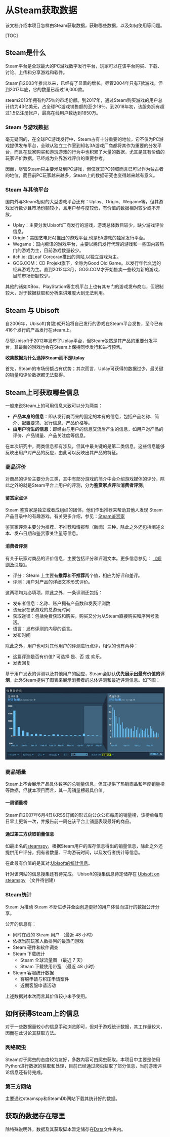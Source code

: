 # 从Steam获取数据

该文档介绍本项目怎样由Steam获取数据，获取哪些数据，以及如何使用等问题。



[TOC]




## Steam是什么

Steam平台是全球最大的PC游戏数字发行平台，玩家可以在该平台购买、下载、讨论、上传和分享游戏和软件。

Steam自2003年推出以来，已经有了显着的增长。尽管2004年只有7款游戏，但到2017年底，它的数量已超过18,000款。

steam2013年拥有约75％的市场份额。到2017年，通过Steam购买游戏的用户总计约为43亿美元，占全球PC游戏销售额的至少18％。到2018年初，该服务拥有超过1.5亿注册帐户，最高在线用户数达到1850万。

### Steam 与游戏数据

毫无疑问的，在全球PC游戏发行中，Steam占有十分重要的地位，它不仅为PC游戏提供发布平台，全球从独立工作室到知名3A游戏厂商都将其作为重要的分发平台，而且在玩家购买和游玩游戏的行为中也积累了大量的数据，尤其是其有价值的玩家评价数据，已经成为业界游戏评价的重要参考。

因而，尽管Steam只主要涉及到PC游戏，但仅就其PC领域而言已可以作为独占者的地位，而目前PC玩家越来越多，Steam上的数据研究也变得越来越有意义。

### Steam 与其他平台

国内外与Steam相似的大型游戏平台还有：Uplay、Origin、Wegame等，但其游戏发行数少且市场份额较小，且用户参与度较低，有价值的数据相对较少或不开放。
- Uplay：主要分发Ubisoft厂商发行的游戏，游戏总体数目较少，缺少游戏评价信息。
- Origin：美国艺电(EA)推出的游戏平台,也是EA游戏的独家发行平台。
- Wegame：国内腾讯的游戏平台，主要以腾讯发行代理的游戏和一些国内较热门的游戏为主，目前游戏数量较少。
- itch.io: 由Leaf Corcoran推出的网站,以独立游戏为主。
- GOG.COM：CD Projekt旗下，全称为Good Old Game。以发行年代久远的经典游戏为主。直到2012年3月，GOG.COM才开始售卖一些较为新的游戏，目前市场份额较少。

其他的诸如XBox、PlayStation等主机平台上也有其专门的游戏发布商店，但限制较大，对于数据获取和分析来讲难度大到无法利用。


## Steam 与 Ubisoft

自2006年，Ubisoft(育碧)就开始将自己发行的游戏在Steam平台发售，至今已有416个发行的产品发行在steam上。

尽管Ubisoft于2012年发布了Uplay平台，但Steam依然是其产品的重要分发平台，其最新的游戏也会在Steam上保持同步发行和进行预售。

**收集数据为什么选择Steam而不是Uplay**

首先，Steam的市场份额占有优势；其次而言，Uplay可获得的数据过少，最关键的销量和评价数据都无法获得。

## Steam上可获取哪些信息

一般来说Steam上的可用信息大致可以分为两类：
- **产品本身的信息**：即从发行商而来的固定的本有的信息，包括产品名称、简介、配置要求、发行信息、产品价格等。
- **由用户衍生的信息**：即经由与用户的信息交流后产生的信息，如用户对产品的评价、产品销量、产品关注度等信息。

在本次研究中，两类信息都有涉及，但其中最关键的是第二类信息，这些信息能够反映出用户对产品的反应，由此可以反映出其产品的特征。

### 商品评价

对商品的评价主要分为三类，其中有部分游戏的简介中会介绍游戏媒体的评分，除此之外的就是Steam平台上用户的评测，分为**鉴赏家点评**和**消费者评测**。

#### 鉴赏家点评

Steam 鉴赏家是独立或者成组织的团体，他们作出推荐来帮助其他人发现 Steam 产品目录中的有趣游戏。有关更多介绍，参见：[Steam鉴赏家](https://store.steampowered.com/about/curators/)

鉴赏家评测主要分为推荐、不推荐和情报型（新闻）三种。除此之外还包括阐述文本、发布日期和鉴赏家关注量等信息。

#### 消费者评测

有关于玩家对商品的评价信息，主要包括评分和评测文本。更多信息参见： [《规则及引导》](https://support.steampowered.com/kb_article.php?ref=4045-USHJ-3810)。

- 评分：Steam 上主要有**推荐**和**不推荐**两个值，相应为好评和差评。
- 评测：用户对产品的详细文本形式评价。

这两项均为必填项，除此之外，一条评测还包括：
- 发布者信息：名称、账户拥有产品数和发表评测数
- 该玩家在该游戏的总游玩时间
- 获取途径：包括免费获取和购买，购买又分为从Steam直接购买和序列号激活。
- 语言：发布评测的内容的语言。
- 发布时间

除此之外，用户也可对其他用户的评测进行点评，相似的也有两种：
- 这篇评测是否有价值? 可选择 是、否 或 欢乐。
- 发表回复

基于用户发表的评测以及其他用户的回应，Steam会默认**优先展示出最有价值的评测**，此外Steam提供了图表来展示消费者的总体评测和最近评测信息。如下图：

![image](/src/SteamCustomeReview.JPG)

### 商品销量

Steam上不会展示产品具体数字的总销量信息，但其提供了热销商品和年度销量榜等数据，但就本项目而言，其一周销量榜最具价值。

#### 一周销量榜

Steam自2007年6月4日以RSS订阅的形式向公众公布每周的销量榜，该榜单每周日早上更新一次，并报告前一周在该平台上销量表现最好的商品。

#### 通过第三方获取销量信息

如最出名的[steamspy](http://steamspy.com/)，根据Steam用户的库存信息得出的销量信息，除此之外还提供用户评分，拥有者数量、平均游玩时间，以及发行者统计等信息。

在此最有价值的是其对:[Ubisoft的统计信息](http://steamspy.com/dev/Ubisoft)。

针对该网站的信息搜集还有待完成。
Ubisoft的搜集信息待定储存在 [Ubisoft on steamspy](./Ubisoftonsteamspy) （文件待创建）

### Steam统计

Steam 为推动 Steam 不断进步并全面创造更好的用户体验而进行的数据公开分享。

公开的信息有：
- 同时在线的 Steam 用户 （最近 48 小时）
- 依据当前玩家人数排列的最热门游戏
- Steam 硬件和软件调查
- Steam 下载统计 
    - Steam 全球流量图 （最近 7 天）
    - Steam 下载使用带宽 （最近 48 小时）
- Steam 客服统计数据
    - 客服申请与积压申请案件
    - 近期客服申请活动

上述数据对本次而言其价值较小未予使用。


## 如何获得Steam上的信息

对于一些数据量较小的信息手动浏览即可，但对于游戏统计数据，其工作量较大，因而在此讨论其获取方法。

### 网络爬虫
Steam对于爬虫的态度较为友好，多数内容可由爬虫获取。本项目中主要是使用Python进行数据的获取和处理，目前已经通过爬虫获取了部分信息，当前游戏评论信息还有待完成。

### 第三方网站
主要通过steamspy和SteamDb网站下载其统计好的数据。


## 获取的数据存在哪里
除特殊说明外，数据及其获取脚本暂定储存在[Data](./Data)文件夹内。
